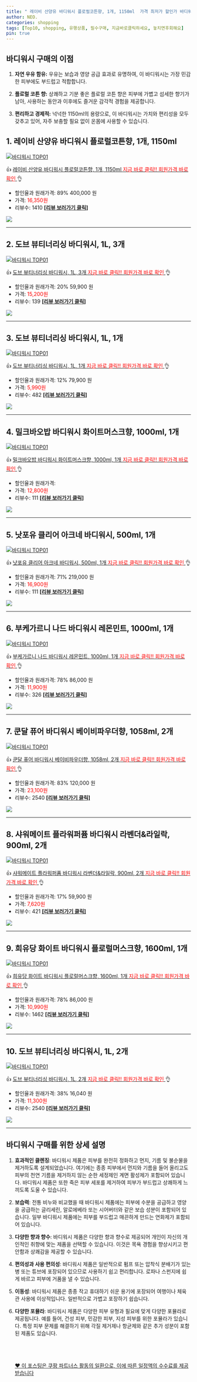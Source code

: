 ```yaml
---
title: " 레이비 산양유 바디워시 플로럴코튼향, 1개, 1150ml  가격 최저가 할인가 바디워시 최저가 추천 제품 비교"
author: NEO.
categories: shopping
tags: [Top10, shopping, 유행상품, 필수구매, 지금바로클릭하세요, 놓치면후회해요]
pin: true
---
```

## 바디워시 구매의 이점
1. **자연 우유 함유:** 우유는 보습과 영양 공급 효과로 유명하여, 이 바디워시는 가장 민감한 피부에도 부드럽고 적합합니다.


2. **플로럴 코튼 향:** 상쾌하고 기분 좋은 플로럴 코튼 향은 피부에 가볍고 섬세한 향기가 남아, 사용하는 동안과 이후에도 즐거운 감각적 경험을 제공합니다.


3. **편리하고 경제적:** 넉넉한 1150ml의 용량으로, 이 바디워시는 가치와 편리성을 모두 갖추고 있어, 자주 보충할 필요 없이 온몸에 사용할 수 있습니다.

   

## 1.  레이비 산양유 바디워시 플로럴코튼향, 1개, 1150ml 

[![바디워시 TOP01](https://thumbnail9.coupangcdn.com/thumbnails/remote/490x490ex/image/retail/images/732731916370401-d3e27311-4c8e-4d88-8462-a691951ff4bd.jpg)](https://link.coupang.com/re/AFFSDP?lptag=AF3617701&subid=GithubCoopas&pageKey=7255542696&traceid=V0-153&itemId=15702623244&vendorItemId=72028780099)


👍 [ 레이비 산양유 바디워시 플로럴코튼향, 1개, 1150ml  <font color=red> 지금 바로 클릭!! 회원가격 바로 확인 </font> ](https://link.coupang.com/re/AFFSDP?lptag=AF3617701&subid=GithubCoopas&pageKey=7255542696&traceid=V0-153&itemId=15702623244&vendorItemId=72028780099) 👌 


- 할인율과 원래가격: 89%  400,000   원
- 가격: <span style='color:red'>16,350원</span>
- 리뷰수: 1410  [**[리뷰 보러가기 클릭]**](https://link.coupang.com/re/AFFSDP?lptag=AF3617701&subid=GithubCoopas&pageKey=7255542696&traceid=V0-153&itemId=15702623244&vendorItemId=72028780099)

[![](/discount_price.png)](https://link.coupang.com/re/AFFSDP?lptag=AF3617701&subid=GithubCoopas&pageKey=7255542696&traceid=V0-153&itemId=15702623244&vendorItemId=72028780099)

---


   

## 2.  도브 뷰티너리싱 바디워시, 1L, 3개 

[![바디워시 TOP01](https://thumbnail6.coupangcdn.com/thumbnails/remote/490x490ex/image/retail/images/2274819078069192-00ef6607-cf39-4cfa-9f48-3600c6c4e2db.jpg)](https://link.coupang.com/re/AFFSDP?lptag=AF3617701&subid=GithubCoopas&pageKey=7354584016&traceid=V0-153&itemId=18966442469&vendorItemId=4318110628)


👍 [ 도브 뷰티너리싱 바디워시, 1L, 3개  <font color=red> 지금 바로 클릭!! 회원가격 바로 확인 </font> ](https://link.coupang.com/re/AFFSDP?lptag=AF3617701&subid=GithubCoopas&pageKey=7354584016&traceid=V0-153&itemId=18966442469&vendorItemId=4318110628) 👌 


- 할인율과 원래가격: 20%  59,900   원
- 가격: <span style='color:red'>15,200원</span>
- 리뷰수: 139  [**[리뷰 보러가기 클릭]**](https://link.coupang.com/re/AFFSDP?lptag=AF3617701&subid=GithubCoopas&pageKey=7354584016&traceid=V0-153&itemId=18966442469&vendorItemId=4318110628)

[![](/discount_price.png)](https://link.coupang.com/re/AFFSDP?lptag=AF3617701&subid=GithubCoopas&pageKey=7354584016&traceid=V0-153&itemId=18966442469&vendorItemId=4318110628)

---


   

## 3.  도브 뷰티너리싱 바디워시, 1L, 1개 

[![바디워시 TOP01](https://thumbnail8.coupangcdn.com/thumbnails/remote/490x490ex/image/retail/images/841316435139166-26d8a62e-000b-429a-8628-dce4f4e77003.png)](https://link.coupang.com/re/AFFSDP?lptag=AF3617701&subid=GithubCoopas&pageKey=7354584016&traceid=V0-153&itemId=19910732950&vendorItemId=3120138809)


👍 [ 도브 뷰티너리싱 바디워시, 1L, 1개  <font color=red> 지금 바로 클릭!! 회원가격 바로 확인 </font> ](https://link.coupang.com/re/AFFSDP?lptag=AF3617701&subid=GithubCoopas&pageKey=7354584016&traceid=V0-153&itemId=19910732950&vendorItemId=3120138809) 👌 


- 할인율과 원래가격: 12%  79,900   원
- 가격: <span style='color:red'>5,990원</span>
- 리뷰수: 482  [**[리뷰 보러가기 클릭]**](https://link.coupang.com/re/AFFSDP?lptag=AF3617701&subid=GithubCoopas&pageKey=7354584016&traceid=V0-153&itemId=19910732950&vendorItemId=3120138809)

[![](/discount_price.png)](https://link.coupang.com/re/AFFSDP?lptag=AF3617701&subid=GithubCoopas&pageKey=7354584016&traceid=V0-153&itemId=19910732950&vendorItemId=3120138809)

---


   

## 4.  밀크바오밥 바디워시 화이트머스크향, 1000ml, 1개 

[![바디워시 TOP01](https://thumbnail10.coupangcdn.com/thumbnails/remote/490x490ex/image/retail/images/1834901079459-18104c4f-7fff-45d9-8fb7-eb931ca853fb.jpg)](https://link.coupang.com/re/AFFSDP?lptag=AF3617701&subid=GithubCoopas&pageKey=181699807&traceid=V0-153&itemId=520561494&vendorItemId=85694345825)


👍 [ 밀크바오밥 바디워시 화이트머스크향, 1000ml, 1개  <font color=red> 지금 바로 클릭!! 회원가격 바로 확인 </font> ](https://link.coupang.com/re/AFFSDP?lptag=AF3617701&subid=GithubCoopas&pageKey=181699807&traceid=V0-153&itemId=520561494&vendorItemId=85694345825) 👌 


- 할인율과 원래가격: 
- 가격: <span style='color:red'>12,800원</span>
- 리뷰수: 111  [**[리뷰 보러가기 클릭]**](https://link.coupang.com/re/AFFSDP?lptag=AF3617701&subid=GithubCoopas&pageKey=181699807&traceid=V0-153&itemId=520561494&vendorItemId=85694345825)

[![](/discount_price.png)](https://link.coupang.com/re/AFFSDP?lptag=AF3617701&subid=GithubCoopas&pageKey=181699807&traceid=V0-153&itemId=520561494&vendorItemId=85694345825)

---


   

## 5.  낫포유 클리어 아크네 바디워시, 500ml, 1개 

[![바디워시 TOP01](https://thumbnail6.coupangcdn.com/thumbnails/remote/490x490ex/image/vendor_inventory/a5b6/8661e0a45720341b5a56b967d989c5ed1962aff705c65765f19817006684.jpg)](https://link.coupang.com/re/AFFSDP?lptag=AF3617701&subid=GithubCoopas&pageKey=1940232723&traceid=V0-153&itemId=3293948761&vendorItemId=86777361987)


👍 [ 낫포유 클리어 아크네 바디워시, 500ml, 1개  <font color=red> 지금 바로 클릭!! 회원가격 바로 확인 </font> ](https://link.coupang.com/re/AFFSDP?lptag=AF3617701&subid=GithubCoopas&pageKey=1940232723&traceid=V0-153&itemId=3293948761&vendorItemId=86777361987) 👌 


- 할인율과 원래가격: 71%  219,000   원
- 가격: <span style='color:red'>16,900원</span>
- 리뷰수: 111  [**[리뷰 보러가기 클릭]**](https://link.coupang.com/re/AFFSDP?lptag=AF3617701&subid=GithubCoopas&pageKey=1940232723&traceid=V0-153&itemId=3293948761&vendorItemId=86777361987)

[![](/discount_price.png)](https://link.coupang.com/re/AFFSDP?lptag=AF3617701&subid=GithubCoopas&pageKey=1940232723&traceid=V0-153&itemId=3293948761&vendorItemId=86777361987)

---


   

## 6.  부케가르니 나드 바디워시 레몬민트, 1000ml, 1개 

[![바디워시 TOP01](https://thumbnail6.coupangcdn.com/thumbnails/remote/490x490ex/image/rs_quotation_api/pllgdzwq/9780e5ad8b0344b9974af3ac33379c2f.jpg)](https://link.coupang.com/re/AFFSDP?lptag=AF3617701&subid=GithubCoopas&pageKey=6540566490&traceid=V0-153&itemId=21351634470&vendorItemId=78462797458)


👍 [ 부케가르니 나드 바디워시 레몬민트, 1000ml, 1개  <font color=red> 지금 바로 클릭!! 회원가격 바로 확인 </font> ](https://link.coupang.com/re/AFFSDP?lptag=AF3617701&subid=GithubCoopas&pageKey=6540566490&traceid=V0-153&itemId=21351634470&vendorItemId=78462797458) 👌 


- 할인율과 원래가격: 78%  86,000   원
- 가격: <span style='color:red'>11,900원</span>
- 리뷰수: 326  [**[리뷰 보러가기 클릭]**](https://link.coupang.com/re/AFFSDP?lptag=AF3617701&subid=GithubCoopas&pageKey=6540566490&traceid=V0-153&itemId=21351634470&vendorItemId=78462797458)

[![](/discount_price.png)](https://link.coupang.com/re/AFFSDP?lptag=AF3617701&subid=GithubCoopas&pageKey=6540566490&traceid=V0-153&itemId=21351634470&vendorItemId=78462797458)

---


   

## 7.  쿤달 퓨어 바디워시 베이비파우더향, 1058ml, 2개 

[![바디워시 TOP01](https://thumbnail6.coupangcdn.com/thumbnails/remote/490x490ex/image/retail/images/8070747333142838-18ef22f6-48ae-456a-bcb9-9f49bbf84366.jpg)](https://link.coupang.com/re/AFFSDP?lptag=AF3617701&subid=GithubCoopas&pageKey=26431967&traceid=V0-153&itemId=19026718356&vendorItemId=5282907118)


👍 [ 쿤달 퓨어 바디워시 베이비파우더향, 1058ml, 2개  <font color=red> 지금 바로 클릭!! 회원가격 바로 확인 </font> ](https://link.coupang.com/re/AFFSDP?lptag=AF3617701&subid=GithubCoopas&pageKey=26431967&traceid=V0-153&itemId=19026718356&vendorItemId=5282907118) 👌 


- 할인율과 원래가격: 83%  120,000   원
- 가격: <span style='color:red'>23,100원</span>
- 리뷰수: 2540  [**[리뷰 보러가기 클릭]**](https://link.coupang.com/re/AFFSDP?lptag=AF3617701&subid=GithubCoopas&pageKey=26431967&traceid=V0-153&itemId=19026718356&vendorItemId=5282907118)

[![](/discount_price.png)](https://link.coupang.com/re/AFFSDP?lptag=AF3617701&subid=GithubCoopas&pageKey=26431967&traceid=V0-153&itemId=19026718356&vendorItemId=5282907118)

---


   

## 8.  샤워메이트 플라워퍼퓸 바디워시 라벤더&라일락, 900ml, 2개 

[![바디워시 TOP01](https://thumbnail10.coupangcdn.com/thumbnails/remote/490x490ex/image/retail/images/539315443401621-2f689327-a4b0-42d0-8132-eee0a10c1b96.jpg)](https://link.coupang.com/re/AFFSDP?lptag=AF3617701&subid=GithubCoopas&pageKey=189612770&traceid=V0-153&itemId=276090414&vendorItemId=3003090998)


👍 [ 샤워메이트 플라워퍼퓸 바디워시 라벤더&라일락, 900ml, 2개  <font color=red> 지금 바로 클릭!! 회원가격 바로 확인 </font> ](https://link.coupang.com/re/AFFSDP?lptag=AF3617701&subid=GithubCoopas&pageKey=189612770&traceid=V0-153&itemId=276090414&vendorItemId=3003090998) 👌 


- 할인율과 원래가격: 17%  59,900   원
- 가격: <span style='color:red'>7,620원</span>
- 리뷰수: 421  [**[리뷰 보러가기 클릭]**](https://link.coupang.com/re/AFFSDP?lptag=AF3617701&subid=GithubCoopas&pageKey=189612770&traceid=V0-153&itemId=276090414&vendorItemId=3003090998)

[![](/discount_price.png)](https://link.coupang.com/re/AFFSDP?lptag=AF3617701&subid=GithubCoopas&pageKey=189612770&traceid=V0-153&itemId=276090414&vendorItemId=3003090998)

---


   

## 9.  희유당 화이트 바디워시 플로럴머스크향, 1600ml, 1개 

[![바디워시 TOP01](https://thumbnail6.coupangcdn.com/thumbnails/remote/490x490ex/image/retail/images/2023/11/08/14/3/e34f1ff0-a58d-451a-ac35-4af07f2ee356.jpg)](https://link.coupang.com/re/AFFSDP?lptag=AF3617701&subid=GithubCoopas&pageKey=7704307902&traceid=V0-153&itemId=20635469595&vendorItemId=87709339796)


👍 [ 희유당 화이트 바디워시 플로럴머스크향, 1600ml, 1개  <font color=red> 지금 바로 클릭!! 회원가격 바로 확인 </font> ](https://link.coupang.com/re/AFFSDP?lptag=AF3617701&subid=GithubCoopas&pageKey=7704307902&traceid=V0-153&itemId=20635469595&vendorItemId=87709339796) 👌 


- 할인율과 원래가격: 78%  86,000   원
- 가격: <span style='color:red'>10,990원</span>
- 리뷰수: 1462  [**[리뷰 보러가기 클릭]**](https://link.coupang.com/re/AFFSDP?lptag=AF3617701&subid=GithubCoopas&pageKey=7704307902&traceid=V0-153&itemId=20635469595&vendorItemId=87709339796)

[![](/discount_price.png)](https://link.coupang.com/re/AFFSDP?lptag=AF3617701&subid=GithubCoopas&pageKey=7704307902&traceid=V0-153&itemId=20635469595&vendorItemId=87709339796)

---


   

## 10.  도브 뷰티너리싱 바디워시, 1L, 2개 

[![바디워시 TOP01](https://thumbnail9.coupangcdn.com/thumbnails/remote/490x490ex/image/retail/images/841315845754141-2bc4a772-f0da-49b9-b5b1-3fa94cbedf28.jpg)](https://link.coupang.com/re/AFFSDP?lptag=AF3617701&subid=GithubCoopas&pageKey=7354584016&traceid=V0-153&itemId=19239043144&vendorItemId=85191202411)


👍 [ 도브 뷰티너리싱 바디워시, 1L, 2개  <font color=red> 지금 바로 클릭!! 회원가격 바로 확인 </font> ](https://link.coupang.com/re/AFFSDP?lptag=AF3617701&subid=GithubCoopas&pageKey=7354584016&traceid=V0-153&itemId=19239043144&vendorItemId=85191202411) 👌 


- 할인율과 원래가격: 38%  16,040   원
- 가격: <span style='color:red'>11,300원</span>
- 리뷰수: 2540  [**[리뷰 보러가기 클릭]**](https://link.coupang.com/re/AFFSDP?lptag=AF3617701&subid=GithubCoopas&pageKey=7354584016&traceid=V0-153&itemId=19239043144&vendorItemId=85191202411)

[![](/discount_price.png)](https://link.coupang.com/re/AFFSDP?lptag=AF3617701&subid=GithubCoopas&pageKey=7354584016&traceid=V0-153&itemId=19239043144&vendorItemId=85191202411)

---
## 바디워시 구매를 위한 상세 설명
1. **효과적인 클렌징**: 바디워시 제품은 피부를 완전히 정화하고 먼지, 기름 및 불순물을 제거하도록 설계되었습니다. 여기에는 종종 피부에서 먼지와 기름을 들어 올리고도 피부의 천연 기름을 제거하지 않는 순한 세정제인 계면 활성제가 포함되어 있습니다. 바디워시 제품은 또한 죽은 피부 세포를 제거하여 피부가 부드럽고 상쾌하게 느끼도록 도울 수 있습니다.


2. **보습력**: 전통 비누와 비교했을 때 바디워시 제품에는 피부에 수분을 공급하고 영양을 공급하는 글리세린, 알로에베라 또는 시어버터와 같은 보습 성분이 포함되어 있습니다. 일부 바디워시 제품에는 피부를 부드럽고 매끈하게 만드는 연화제가 포함되어 있습니다.


3. **다양한 향과 향수**: 바디워시 제품은 다양한 향과 향수로 제공되어 개인이 자신의 개인적인 취향에 맞는 제품을 선택할 수 있습니다. 이것은 목욕 경험을 향상시키고 편안함과 상쾌감을 제공할 수 있습니다.


4. **편의성과 사용 편의성**: 바디워시 제품은 일반적으로 펌프 또는 압착식 분배기가 있는 병 또는 튜브에 포장되어 있으므로 사용하기 쉽고 편리합니다. 로파나 스펀지에 쉽게 바르고 피부에 거품을 낼 수 있습니다.


5. **이동성**: 바디워시 제품은 종종 작고 휴대하기 쉬운 용기에 포장되어 여행이나 체육관 사용에 이상적입니다. 일반적으로 가볍고 포장하기 쉽습니다.


6. **다양한 포뮬라**: 바디워시 제품은 다양한 피부 유형과 필요에 맞게 다양한 포뮬라로 제공됩니다. 예를 들어, 건성 피부, 민감한 피부, 지성 피부를 위한 포뮬라가 있습니다. 특정 피부 문제를 해결하기 위해 각질 제거제나 항균제와 같은 추가 성분이 포함된 제품도 있습니다.<br><br><br><br><br> [ ❤  이 포스팅은 쿠팡 파트너스 활동의 일환으로, 이에 따른 일정액의 수수료를 제공받습니다](https://link.coupang.com/a/bcEFyh)